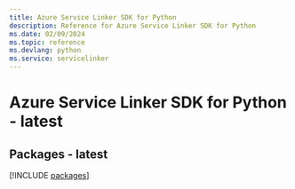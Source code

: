 ```yaml
---
title: Azure Service Linker SDK for Python
description: Reference for Azure Service Linker SDK for Python
ms.date: 02/09/2024
ms.topic: reference
ms.devlang: python
ms.service: servicelinker
---
```

# Azure Service Linker SDK for Python - latest
## Packages - latest
[!INCLUDE [packages](service-linker-index.md)]